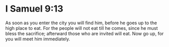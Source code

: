 # I Samuel 9:13

As soon as you enter the city you will find him, before he goes up to the high place to eat. For the people will not eat till he comes, since he must bless the sacrifice; afterward those who are invited will eat. Now go up, for you will meet him immediately.
